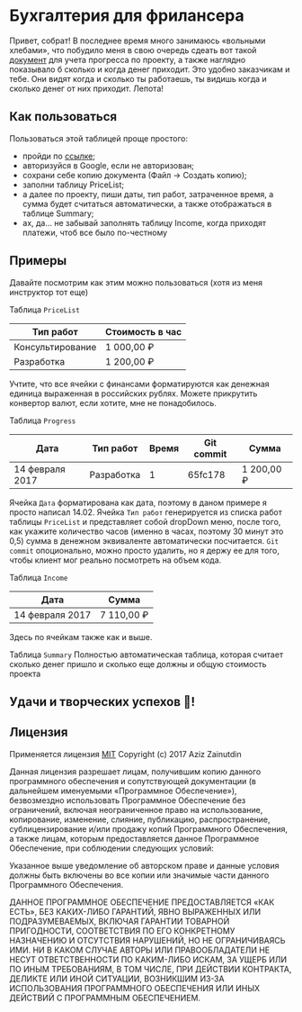 # Бухгалтерия для фрилансера

Привет, собрат!
В последнее время много занимаюсь «вольными хлебами», что побудило меня в свою очередь сдеать вот такой [документ][doc] для учета прогресса по проекту, а также наглядно показывало б сколько и когда денег приходит.
Это удобно заказчикам и тебе. Они видят когда и сколько ты работаешь, ты видишь когда и сколько денег от них приходит. Лепота!

## Как пользоваться

Пользоваться этой таблицей проще простого:
- пройди по [ссылке][doc];
- авторизуйся в Google, если не авторизован;
- сохрани себе копию документа (Файл → Создать копию);
- заполни таблицу PriceList;
- а далее по проекту, пиши даты, тип работ, затраченное время, а сумма будет считаться автоматически, а также отображаться в таблице Summary;
- ах, да… не забывай заполнять таблицу Income, когда приходят платежи, чтоб все было по-честному

## Примеры
Давайте посмотрим как этим можно пользоваться (хотя из меня инструктор тот еще)

Таблица `PriceList`

| Тип работ | Стоимость в час |
| --------- | --------------- |
| Консультирование | 1 000,00 ₽ |
| Разработка | 1 200,00 ₽ |

Учтите, что все ячейки с финансами форматируются как денежная единица выраженная в российских рублях. Можете прикрутить конвертор валют, если хотите, мне не понадобилось.

Таблица `Progress`

| Дата | Тип работ | Время | Git commit | Сумма |
| ---- | --------- | ----- | ---------- | ----- |
| 14 февраля 2017 | Разработка | 1 | 65fc178 | 1 200,00 ₽ |

Ячейка `Дата` форматирована как дата, поэтому в даном примере я просто написал 14.02. Ячейка `Тип работ` генерируется из списка работ таблицы `PriceList` и представляет собой dropDown меню, после того, как укажите количество часов (именно в часах, поэтому 30 минут это 0,5) сумма в денежном эквиваленте автоматически посчитается. `Git commit` опоционально, можно просто удалить, но я держу ее для того, чтобы клиент мог реально посмотреть на объем кода.

Таблица `Income`

| Дата | Сумма |
---- | -----
| 14 февраля 2017 | 7 110,00 ₽ |

Здесь по ячейкам также как и выше.

Таблица `Summary`
Полностью автоматическая таблица, которая считает сколько денег пришло и сколько еще должны и общую стоимость проекта

Удачи и творческих успехов :metal:!
---

## Лицензия
Применяется лицензия [MIT][license]
Copyright (c) 2017 Aziz Zainutdin

Данная лицензия разрешает лицам, получившим копию данного программного обеспечения и сопутствующей документации (в дальнейшем именуемыми «Программное Обеспечение»), безвозмездно использовать Программное Обеспечение без ограничений, включая неограниченное право на использование, копирование, изменение, слияние, публикацию, распространение, сублицензирование и/или продажу копий Программного Обеспечения, а также лицам, которым предоставляется данное Программное Обеспечение, при соблюдении следующих условий:

Указанное выше уведомление об авторском праве и данные условия должны быть включены во все копии или значимые части данного Программного Обеспечения.

ДАННОЕ ПРОГРАММНОЕ ОБЕСПЕЧЕНИЕ ПРЕДОСТАВЛЯЕТСЯ «КАК ЕСТЬ», БЕЗ КАКИХ-ЛИБО ГАРАНТИЙ, ЯВНО ВЫРАЖЕННЫХ ИЛИ ПОДРАЗУМЕВАЕМЫХ, ВКЛЮЧАЯ ГАРАНТИИ ТОВАРНОЙ ПРИГОДНОСТИ, СООТВЕТСТВИЯ ПО ЕГО КОНКРЕТНОМУ НАЗНАЧЕНИЮ И ОТСУТСТВИЯ НАРУШЕНИЙ, НО НЕ ОГРАНИЧИВАЯСЬ ИМИ. НИ В КАКОМ СЛУЧАЕ АВТОРЫ ИЛИ ПРАВООБЛАДАТЕЛИ НЕ НЕСУТ ОТВЕТСТВЕННОСТИ ПО КАКИМ-ЛИБО ИСКАМ, ЗА УЩЕРБ ИЛИ ПО ИНЫМ ТРЕБОВАНИЯМ, В ТОМ ЧИСЛЕ, ПРИ ДЕЙСТВИИ КОНТРАКТА, ДЕЛИКТЕ ИЛИ ИНОЙ СИТУАЦИИ, ВОЗНИКШИМ ИЗ-ЗА ИСПОЛЬЗОВАНИЯ ПРОГРАММНОГО ОБЕСПЕЧЕНИЯ ИЛИ ИНЫХ ДЕЙСТВИЙ С ПРОГРАММНЫМ ОБЕСПЕЧЕНИЕМ.

[doc]: https://docs.google.com/spreadsheets/d/1DNyqy74zbxTP2QF7-Akf-D7trM1ObLdZjc51m535VWM/copy
[license]: https://github.com/actionsmile/accountancy/blob/master/license
